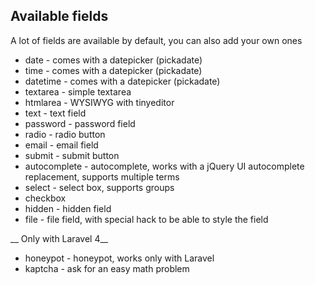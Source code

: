 ## Available fields

A lot of fields are available by default, you can also add your own ones

- date - comes with a datepicker (pickadate)
- time - comes with a datepicker (pickadate)
- datetime - comes with a datepicker (pickadate)
- textarea - simple textarea
- htmlarea - WYSIWYG with tinyeditor
- text - text field
- password - password field
- radio - radio button
- email - email field
- submit - submit button
- autocomplete - autocomplete, works with a jQuery UI autocomplete replacement, supports multiple terms
- select - select box, supports groups
- checkbox
- hidden - hidden field
- file - file field, with special hack to be able to style the field

__ Only with Laravel 4__

- honeypot - honeypot, works only with Laravel
- kaptcha - ask for an easy math problem